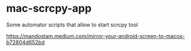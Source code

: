 # mac-scrcpy-app
Some automator scripts that allow to start scrcpy tool


https://mandostam.medium.com/mirror-your-android-screen-to-macos-b72804d652bd
